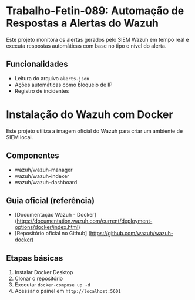 # Trabalho-Fetin-089: Automação de Respostas a Alertas do Wazuh

Este projeto monitora os alertas gerados pelo SIEM Wazuh em tempo real e executa respostas automáticas com base no tipo e nível do alerta.

## Funcionalidades
- Leitura do arquivo `alerts.json`
- Ações automáticas como bloqueio de IP
- Registro de incidentes

# Instalação do Wazuh com Docker

Este projeto utiliza a imagem oficial do Wazuh para criar um ambiente de SIEM local.

## Componentes
- wazuh/wazuh-manager
- wazuh/wazuh-indexer
- wazuh/wazuh-dashboard

## Guia oficial (referência)
- [Documentação Wazuh - Docker] (https://documentation.wazuh.com/current/deployment-options/docker/index.html)
- [Repositório oficial no Github] (https://github.com/wazuh/wazuh-docker)

## Etapas básicas
1. Instalar Docker Desktop
2. Clonar o repositório
3. Executar `docker-compose up -d`
4. Acessar o painel em `http://localhost:5601`


